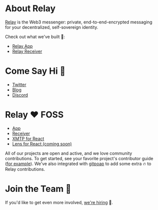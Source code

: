 # About Relay

[Relay](https://relay.cc) is the Web3 messenger: private, end-to-end-encrypted messaging for your decentralized, self-sovereign identity.

Check out what we've built 🚀:

* [Relay App](https://relay.cc)
* [Relay Receiver](https://demo.relay.cc)

# Come Say Hi 👋

* [Twitter](https://twitter.com/relay_eth)
* [Blog](https://mirror.xyz/relaycc.eth)
* [Discord](https://discord.gg/DTMKf63ZSf)

# Relay ❤️ FOSS

* [App](https://github.com/relaycc/relay)
* [Receiver](https://github.com/relaycc/receiver)
* [XMTP for React](https://github.com/relaycc/xmtp-hooks)
* [Lens for React (coming soon)]()

All of our projects are open and active, and we love community contributions. To get started, see your favorite project's contributor guide ([for example](https://github.com/relaycc/receiver/.github/CONTRIBUTING.md)). We've also integrated with [gitpoap](https://www.gitpoap.io/gp/736) to add some extra 🔥 to Relay contributions.


# Join the Team 🤝

If you'd like to get even more involved, [we're hiring](https://jobs.lever.co/relay) 🎉.
